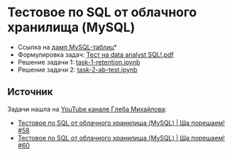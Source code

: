 # Тестовое по SQL от облачного хранилища (MySQL)

* Ссылка на [дамп MySQL-таблиц](https://drive.google.com/file/d/1cXSREa9DLLKMRi5YKfGr-sblQycILdkG/view?usp=sharing)* 
* Формулировка задач: [Тест на data analyst SQL!.pdf](https://github.com/TaisiaShi/SQL-tasks/blob/main/cloud-storage/%D0%A2%D0%B5%D1%81%D1%82%20%D0%BD%D0%B0%20data%20analyst%20SQL!.pdf)
* Решение задачи 1: [task-1-retention.ipynb](https://github.com/TaisiaShi/SQL-tasks/blob/main/cloud-storage/task-1-retention.ipynb)
* Решение задачи 2: [task-2-ab-test.ipynb](https://github.com/TaisiaShi/SQL-tasks/blob/main/cloud-storage/task-2-ab-test.ipynb)

## Источник

Задачи нашла на [YouTube канале Глеба Михайлова](https://www.youtube.com/channel/UClndvajuNPjUjFcKcg0X8OA):

* [Тестовое по SQL от облачного хранилища (MySQL) | Ща порешаем! #58](https://www.youtube.com/watch?v=Y8Cb7eaj8xY) 
* [Тестовое по SQL от облачного хранилища (MySQL) | Ща порешаем! #60](https://www.youtube.com/watch?v=xNyOfkJwyFY&t=1s)
